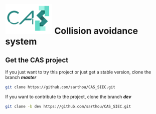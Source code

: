 # <img src="logo/logo.bmp" width="150"> Collision avoidance system

## Get the CAS project

If you just want to try this project or just get a stable version, clone the branch ***master*** 
```bash
git clone https://github.com/sarthou/CAS_SIEC.git
```

If you want to contribute to the project, clone the branch ***dev***
```bash
git clone -b dev https://github.com/sarthou/CAS_SIEC.git
```